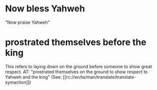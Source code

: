 # Now bless Yahweh

"Now praise Yahweh"

# prostrated themselves before the king

This refers to laying down on the ground before someone to show great respect. AT: "prostrated themselves on the ground to show respect to Yahweh and the king" (See: [[rc://en/ta/man/translate/translate-symaction]])


